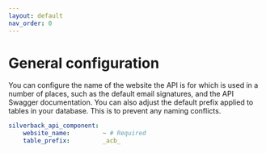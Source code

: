 ```yaml
---
layout: default
nav_order: 0
---
```

# General configuration

You can configure the name of the website the API is for which is used in a number of places, such as the default email signatures, and the API Swagger documentation. You can also adjust the default prefix applied to tables in your database. This is to prevent any naming conflicts.

```yaml
silverback_api_component:
    website_name:         ~ # Required
    table_prefix:         _acb_
```
